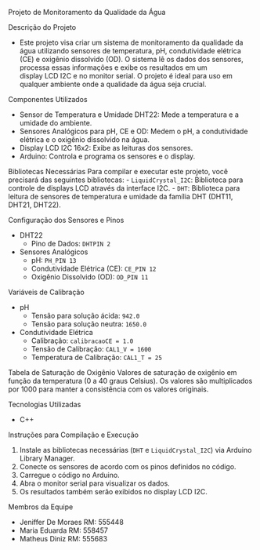 Projeto de Monitoramento da Qualidade da Água

Descrição do Projeto
  - Este projeto visa criar um sistema de monitoramento da qualidade da água utilizando sensores de temperatura, pH, condutividade elétrica (CE) e oxigênio dissolvido (OD). O sistema lê os dados dos sensores, processa essas informações e exibe os resultados em um     
    display LCD I2C e no monitor serial. O projeto é ideal para uso em qualquer ambiente onde a qualidade da água seja crucial.

Componentes Utilizados
  - Sensor de Temperatura e Umidade DHT22: Mede a temperatura e a umidade do ambiente.
  - Sensores Analógicos para pH, CE e OD: Medem o pH, a condutividade elétrica e o oxigênio dissolvido na água.
  - Display LCD I2C 16x2: Exibe as leituras dos sensores.
  - Arduino: Controla e programa os sensores e o display.

Bibliotecas Necessárias
  Para compilar e executar este projeto, você precisará das seguintes bibliotecas:
    - `LiquidCrystal_I2C`: Biblioteca para controle de displays LCD através da interface I2C.
    - `DHT`: Biblioteca para leitura de sensores de temperatura e umidade da família DHT (DHT11, DHT21, DHT22).

Configuração dos Sensores e Pinos
  - DHT22
    - Pino de Dados: `DHTPIN 2`
  - Sensores Analógicos
    - pH: `PH_PIN 13`
    - Condutividade Elétrica (CE): `CE_PIN 12`
    - Oxigênio Dissolvido (OD): `OD_PIN 11`

Variáveis de Calibração
  - pH
    - Tensão para solução ácida: `942.0`
    - Tensão para solução neutra: `1650.0`
  - Condutividade Elétrica
    - Calibração: `calibracaoCE = 1.0`
    - Tensão de Calibração: `CAL1_V = 1600`
    - Temperatura de Calibração: `CAL1_T = 25`

Tabela de Saturação de Oxigênio
  Valores de saturação de oxigênio em função da temperatura (0 a 40 graus Celsius). Os valores são multiplicados por 1000 para manter a consistência com os valores originais.

Tecnologias Utilizadas
  - C++

Instruções para Compilação e Execução
  1. Instale as bibliotecas necessárias (`DHT` e `LiquidCrystal_I2C`) via Arduino Library Manager.
  2. Conecte os sensores de acordo com os pinos definidos no código.
  3. Carregue o código no Arduino.
  4. Abra o monitor serial para visualizar os dados.
  5. Os resultados também serão exibidos no display LCD I2C.

Membros da Equipe
  - Jeniffer De Moraes RM: 555448
  - Maria Eduarda RM: 558457
  - Matheus Diniz RM: 555683
